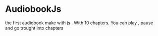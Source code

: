 # AudiobookJs
 the first audiobook make with js . With 10 chapters. You can play , pause and go trought into chapters
